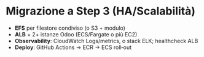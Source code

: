 # Migrazione a Step 3 (HA/Scalabilità)

- **EFS** per filestore condiviso (o S3 + modulo)
- **ALB** + 2+ istanze Odoo (ECS/Fargate o più EC2)
- **Observability**: CloudWatch Logs/metrics, o stack ELK; healthcheck ALB
- **Deploy**: GitHub Actions → ECR → ECS roll‑out